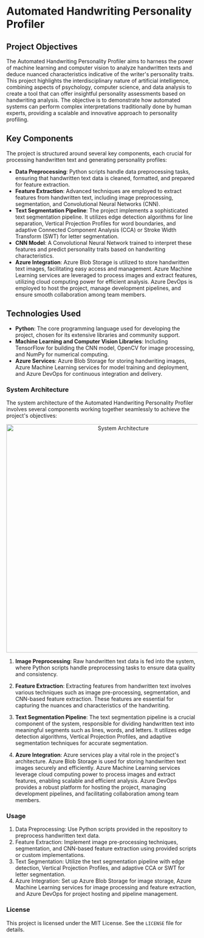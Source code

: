 # Automated Handwriting Personality Profiler

## Project Objectives
The Automated Handwriting Personality Profiler aims to harness the power of machine learning and computer vision to analyze handwritten texts and deduce nuanced characteristics indicative of the writer's personality traits. This project highlights the interdisciplinary nature of artificial intelligence, combining aspects of psychology, computer science, and data analysis to create a tool that can offer insightful personality assessments based on handwriting analysis. The objective is to demonstrate how automated systems can perform complex interpretations traditionally done by human experts, providing a scalable and innovative approach to personality profiling.

## Key Components
The project is structured around several key components, each crucial for processing handwritten text and generating personality profiles:
- **Data Preprocessing**: Python scripts handle data preprocessing tasks, ensuring that handwritten text data is cleaned, formatted, and prepared for feature extraction.
- **Feature Extraction**: Advanced techniques are employed to extract features from handwritten text, including image preprocessing, segmentation, and Convolutional Neural Networks (CNN).
- **Text Segmentation Pipeline**: The project implements a sophisticated text segmentation pipeline. It utilizes edge detection algorithms for line separation, Vertical Projection Profiles for word boundaries, and adaptive Connected Component Analysis (CCA) or Stroke Width Transform (SWT) for letter segmentation.
- **CNN Model**: A Convolutional Neural Network trained to interpret these features and predict personality traits based on handwriting characteristics.
- **Azure Integration**: Azure Blob Storage is utilized to store handwritten text images, facilitating easy access and management. Azure Machine Learning services are leveraged to process images and extract features, utilizing cloud computing power for efficient analysis. Azure DevOps is employed to host the project, manage development pipelines, and ensure smooth collaboration among team members.

## Technologies Used
- **Python**: The core programming language used for developing the project, chosen for its extensive libraries and community support.
- **Machine Learning and Computer Vision Libraries**: Including TensorFlow for building the CNN model, OpenCV for image processing, and NumPy for numerical computing.
- **Azure Services**: Azure Blob Storage for storing handwriting images, Azure Machine Learning services for model training and deployment, and Azure DevOps for continuous integration and delivery.

### System Architecture
The system architecture of the Automated Handwriting Personality Profiler involves several components working together seamlessly to achieve the project's objectives:

<p align="center">
  <img width="600" alt="System Architecture" src="https://github.com/noopur-phadkar/Automated-Handwriting-Personality-Profiler/assets/98292727/4a54fc10-6329-42d4-a5f2-593119ef1dfb">
</p>

1. **Image Preprocessing**: Raw handwritten text data is fed into the system, where Python scripts handle preprocessing tasks to ensure data quality and consistency.

2. **Feature Extraction**: Extracting features from handwritten text involves various techniques such as image pre-processing, segmentation, and CNN-based feature extraction. These features are essential for capturing the nuances and characteristics of the handwriting.

3. **Text Segmentation Pipeline**: The text segmentation pipeline is a crucial component of the system, responsible for dividing handwritten text into meaningful segments such as lines, words, and letters. It utilizes edge detection algorithms, Vertical Projection Profiles, and adaptive segmentation techniques for accurate segmentation.

4. **Azure Integration**: Azure services play a vital role in the project's architecture. Azure Blob Storage is used for storing handwritten text images securely and efficiently. Azure Machine Learning services leverage cloud computing power to process images and extract features, enabling scalable and efficient analysis. Azure DevOps provides a robust platform for hosting the project, managing development pipelines, and facilitating collaboration among team members.

### Usage
1. Data Preprocessing: Use Python scripts provided in the repository to preprocess handwritten text data.
2. Feature Extraction: Implement image pre-processing techniques, segmentation, and CNN-based feature extraction using provided scripts or custom implementations.
3. Text Segmentation: Utilize the text segmentation pipeline with edge detection, Vertical Projection Profiles, and adaptive CCA or SWT for letter segmentation.
4. Azure Integration: Set up Azure Blob Storage for image storage, Azure Machine Learning services for image processing and feature extraction, and Azure DevOps for project hosting and pipeline management.

### License
This project is licensed under the MIT License. See the `LICENSE` file for details.

<!--
## Detailed Instructions
To set up and run the project locally, follow these steps:
1. **Environment Setup**: Clone the repository and create a virtual environment. Install required dependencies using `pip install -r requirements.txt`.
2. **Data Preparation**: Upload your dataset of handwritten images to Azure Blob Storage. Ensure images are pre-labeled with personality traits for training the CNN.
3. **Running the Pre-processing Script**: Execute the pre-processing script to normalize and segment the images. `python preprocess.py`.
4. **Feature Extraction**: Run the feature extraction script to analyze handwriting characteristics from the processed images. `python feature_extraction.py`.
5. **Model Training**: Use the extracted features to train the CNN. Adjust parameters as needed to improve accuracy. `python train_model.py`.
6. **Evaluation and Prediction**: Evaluate the model's performance with a test set and use the model to predict personality traits from new handwritten samples. `python predict.py`.
-->
